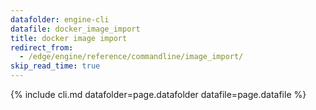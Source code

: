 ```yaml
---
datafolder: engine-cli
datafile: docker_image_import
title: docker image import
redirect_from:
  - /edge/engine/reference/commandline/image_import/
skip_read_time: true
---
```

<!--
This page is automatically generated from Docker's source code. If you want to
suggest a change to the text that appears here, open a ticket or pull request
in the source repository on GitHub:

https://github.com/docker/cli
-->

{% include cli.md datafolder=page.datafolder datafile=page.datafile %}
